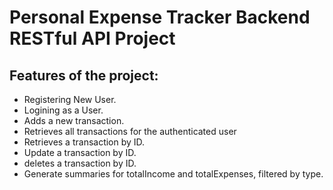 # Personal Expense Tracker Backend RESTful API Project

## Features of the project:
- Registering New User.
- Logining as a User.
- Adds a new transaction.
- Retrieves all transactions for the authenticated user
- Retrieves a transaction by ID.
- Update a transaction by ID.
- deletes a transaction by ID.
- Generate summaries for totalIncome and totalExpenses, filtered by type.


